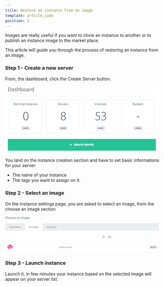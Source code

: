 ```yaml
---
title: Restore an instance from an image
template: article.jade
position: 2
---
```


Images are really useful if you want to clone an instance to another or to publish an instance image to the market place.

This article will guide you through the process of restoring an instance from an image.

### Step 1 - Create a new server

From, the dashboard, click the Create Server button.

![Create server](../../images/dashboard.png "Dashboard")

You land on the instance creation section and have to set basic informations for your server: 

- The name of your instance
- The tags you want to assign on it.

### Step 2 - Select an image

On the instance settings page, you are asked to select an image, from the choose an image section

![Choose an image](../../images/choose_image.png "Choose an image")


### Step 3 - Launch instance

Launch it, in few minutes your instance based on the selected image will appear on your server list.
